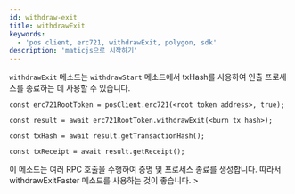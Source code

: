 ```yaml
---
id: withdraw-exit
title: withdrawExit
keywords:
  - 'pos client, erc721, withdrawExit, polygon, sdk'
description: 'maticjs으로 시작하기'
---
```


`withdrawExit` 메소드는 `withdrawStart` 메소드에서 txHash를 사용하여 인출 프로세스를 종료하는 데 사용할 수 있습니다.

```
const erc721RootToken = posClient.erc721(<root token address>, true);

const result = await erc721RootToken.withdrawExit(<burn tx hash>);

const txHash = await result.getTransactionHash();

const txReceipt = await result.getReceipt();

```


이 메소드는 여러 RPC 호출을 수행하여 증명 및 프로세스 종료를 생성합니다. 따라서 withdrawExitFaster 메소드를 사용하는 것이 좋습니다. >